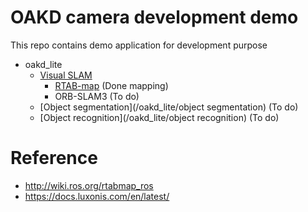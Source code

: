 # OAKD camera development demo

This repo contains demo application for development purpose

* oakd_lite
    * [Visual SLAM](/oakd_lite/visual_slam)
        * [RTAB-map](/oakd_lite/visual_slam/rtabmap) (Done mapping)
        * ORB-SLAM3 (To do)
    * [Object segmentation](/oakd_lite/object segmentation) (To do)
    * [Object recognition](/oakd_lite/object recognition) (To do)


# Reference
- http://wiki.ros.org/rtabmap_ros
- https://docs.luxonis.com/en/latest/
